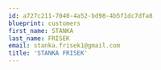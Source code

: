 ```yaml
---
id: a727c211-7040-4a52-bd98-4b5f1dc7dfa8
blueprint: customers
first_name: STANKA
last_name: FRISEK
email: stanka.frisek1@gmail.com
title: 'STANKA FRISEK'
---
```

